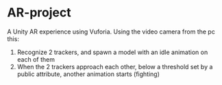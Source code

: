 # AR-project

A Unity AR experience using Vuforia.
Using the video camera from the pc this:
1) Recognize 2 trackers, and spawn a model with an idle animation on each of them
2) When the 2 trackers approach each other, below a threshold set by a public attribute, another animation starts (fighting)

